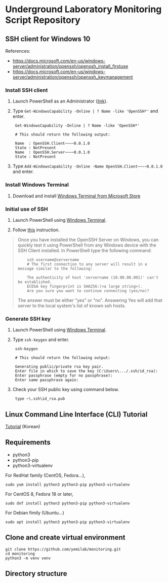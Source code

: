 # Underground Laboratory Monitoring Script Repository

## SSH client for Windows 10

References:
- https://docs.microsoft.com/en-us/windows-server/administration/openssh/openssh_install_firstuse
- https://docs.microsoft.com/en-us/windows-server/administration/openssh/openssh_keymanagement

### Install SSH client

1. Launch PowerShell as an Administrator ([link](https://www.howtogeek.com/194041/how-to-open-the-command-prompt-as-administrator-in-windows-8.1/)).

2. Type `Get-WindowsCapability -Online | ? Name -like 'OpenSSH*'` and enter.

        Get-WindowsCapability -Online | ? Name -like 'OpenSSH*'
        
        # This should return the following output:
        
        Name  : OpenSSH.Client~~~~0.0.1.0
        State : NotPresent
        Name  : OpenSSH.Server~~~~0.0.1.0
        State : NotPresent

3. Type `Add-WindowsCapability -Online -Name OpenSSH.Client~~~~0.0.1.0` and enter.

### Install Windows Terminal

1. Download and install [Windows Terminal from Microsoft Store](https://aka.ms/terminal)

### Initial use of SSH

1. Launch PowerShell using [Windows Terminal](https://github.com/microsoft/terminal).

2. Follow [this](https://docs.microsoft.com/en-us/windows-server/administration/openssh/openssh_install_firstuse#initial-use-of-ssh) instruction.

> Once you have installed the OpenSSH Server on Windows, you can quickly test it using PowerShell from any Windows device with the SSH Client installed. In PowerShell type the following command:
>
>         ssh username@servername
>         # The first connection to any server will result in a message similar to the following:
>         
>         The authenticity of host 'servername (10.00.00.001)' can't be established.
>         ECDSA key fingerprint is SHA256:(<a large string>).
>         Are you sure you want to continue connecting (yes/no)?
>
> The answer must be either "yes" or "no". Answering Yes will add that server to the local system's list of known ssh hosts.

### Generate SSH key

1. Launch PowerShell using [Windows Terminal](https://github.com/microsoft/terminal).

2. Type `ssh-keygen` and enter.

        ssh-keygen
        
        # This should return the following output:
        
        Generating public/private rsa key pair.
        Enter file in which to save the key (C:\Users\.../.ssh/id_rsa):
        Enter passphrase (empty for no passphrase):
        Enter same passphrase again:

3. Check your SSH public key using command below.

        type ~\.ssh\id_rsa.pub

## Linux Command Line Interface (CLI) Tutorial

[Tutorial](https://cupibs.sharepoint.com/:p:/s/Y2L/EVmNektTj_pPsZkSf8xCudYBC7SUh1nj6Zbccr2lVI7fAQ?e=2Ze5lu) (Korean)

## Requirements

- python3
- python3-pip
- python3-virtualenv

For RedHat family (CentOS, Fedora...),

```
sudo yum install python3 python3-pip python3-virtualenv
```

For CentOS 8, Fedora 18 or later,

```
sudo dnf install python3 python3-pip python3-virtualenv
```

For Debian fimily (Ubuntu...)

```
sudo apt install python3 python3-pip python3-virtualenv
```

## Clone and create virtual environment

```
git clone https://github.com/yemilab/monitoring.git
cd monitoring
python3 -m venv venv
```

## Directory structure

